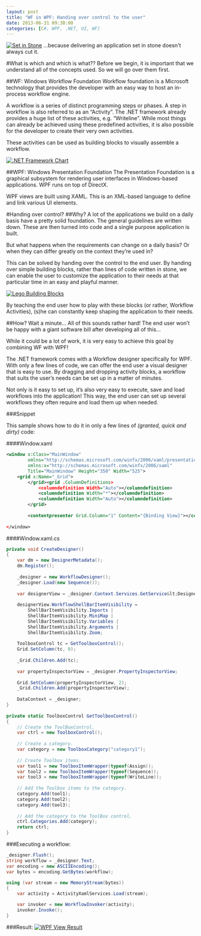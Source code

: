 ```yaml
---
layout: post
title: "WF in WPF: Handing over control to the user"
date: 2013-06-31 09:30:00
categories: [C#, WPF, .NET, UI, WF]
---
```


[![Set in Stone](//cdn.thuriot.be/WFinWPF/Stone.jpg)](//cdn.thuriot.be/WFinWPF/Stone.jpg)
...because delivering an application set in stone doesn't always cut it.

#What is which and which is what??
Before we begin, it is important that we understand all of the concepts used. So we will go over them first.

##WF: Windows Workflow Foundation
Workflow foundation is a Microsoft technology that provides the developer with an easy way to host an in-process workflow engine.

A workflow is a series of distinct programming steps or phases. A step in workflow is also referred to as an “Activity”. The .NET framework already provides a huge list of these activities, e.g. “Writeline”. While most things can already be achieved using these predefined activities, it is also possible for the developer to create their very own activities.

These activities can be used as building blocks to visually assemble a workflow.

[![.NET Framework Chart](//cdn.thuriot.be/WFinWPF/Chart.jpg)](//cdn.thuriot.be/WFinWPF/Chart.jpg)

##WPF: Windows Presentation Foundation
The Presentation Foundation is a graphical subsystem for rendering user interfaces in Windows-based applications. WPF runs on top of DirectX.

WPF views are built using XAML. This is an XML-based language to define and link various UI elements.


#Handing over control?
##Why?
A lot of the applications we build on a daily basis have a pretty solid foundation. The general guidelines are written down. These are then turned into code and a single purpose application is built.

But what happens when the requirements can change on a daily basis? Or when they can differ greatly on the context they’re used in?

This can be solved by handing over the control to the end user. By handing over simple building blocks, rather than lines of code written in stone, we can enable the user to customize the application to their needs at that particular time in an easy and playful manner.

[![Lego Building Blocks](//cdn.thuriot.be/WFinWPF/Lego.jpg)](//cdn.thuriot.be/WFinWPF/Lego.jpg)

By teaching the end user how to play with these blocks (or rather, Workflow Activities), (s)he can constantly keep shaping the application to their needs.

##How?
Wait a minute... All of this sounds rather hard! The end user won’t be happy with a giant software bill after developing all of this...

While it could be a lot of work, it is very easy to achieve this goal by combining WF with WPF!

The .NET framework comes with a Workflow designer specifically for WPF. With only a few lines of code, we can offer the end user a visual designer that is easy to use. By dragging and dropping activity blocks, a workflow that suits the user’s needs can be set up in a matter of minutes.

Not only is it easy to set up, it’s also very easy to execute, save and load workflows into the application! This way, the end user can set up several workflows they often require and load them up when needed.

###Snippet

This sample shows how to do it in only a few lines of *(granted, quick and dirty)* code:

####Window.xaml

```xml
<window x:Class="MainWindow"
        xmlns="http://schemas.microsoft.com/winfx/2006/xaml/presentation"
        xmlns:x="http://schemas.microsoft.com/winfx/2006/xaml"
        Title="MainWindow" Height="350" Width="525">
    <grid x:Name="_Grid">
        </grid><grid .ColumnDefinitions>
            <columndefinition Width="Auto"></columndefinition>
            <columndefinition Width="*"></columndefinition>
            <columndefinition Width="Auto"></columndefinition>
        </grid>
        
        <contentpresenter Grid.Column="1" Content="{Binding View}"></contentpresenter>
    
</window>

```


####Window.xaml.cs

```csharp
private void CreateDesigner()
{
    var dm = new DesignerMetadata();
    dm.Register();
 
    _designer = new WorkflowDesigner();
    _designer.Load(new Sequence());
 
    var designerView = _designer.Context.Services.GetService&lt;DesignerView&gt;();
 
    designerView.WorkflowShellBarItemVisibility =
        ShellBarItemVisibility.Imports |
        ShellBarItemVisibility.MiniMap |
        ShellBarItemVisibility.Variables |
        ShellBarItemVisibility.Arguments |
        ShellBarItemVisibility.Zoom;
 
    ToolboxControl tc = GetToolboxControl();
    Grid.SetColumn(tc, 0);
 
    _Grid.Children.Add(tc);
 
    var propertyInspectorView = _designer.PropertyInspectorView;
 
    Grid.SetColumn(propertyInspectorView, 2);
    _Grid.Children.Add(propertyInspectorView);
    
    DataContext = _designer;
}
 
private static ToolboxControl GetToolboxControl()
{
    // Create the ToolBoxControl.
    var ctrl = new ToolboxControl();
 
    // Create a category.
    var category = new ToolboxCategory("category1");
 
    // Create Toolbox items.
    var tool1 = new ToolboxItemWrapper(typeof(Assign));
    var tool2 = new ToolboxItemWrapper(typeof(Sequence));
    var tool3 = new ToolboxItemWrapper(typeof(WriteLine));
 
    // Add the Toolbox items to the category.
    category.Add(tool1);
    category.Add(tool2);
    category.Add(tool3);
 
    // Add the category to the ToolBox control.
    ctrl.Categories.Add(category);
    return ctrl;
}
```


###Executing a workflow:

```csharp
_designer.Flush();
string workflow = _designer.Text;
var encoding = new ASCIIEncoding();
var bytes = encoding.GetBytes(workflow);

using (var stream = new MemoryStream(bytes))
{
    var activity = ActivityXamlServices.Load(stream);

    var invoker = new WorkflowInvoker(activity);
    invoker.Invoke();
}
```


###Result:
[![WPF View Result](//cdn.thuriot.be/WFinWPF/Result.png)](//cdn.thuriot.be/WFinWPF/Result.png)